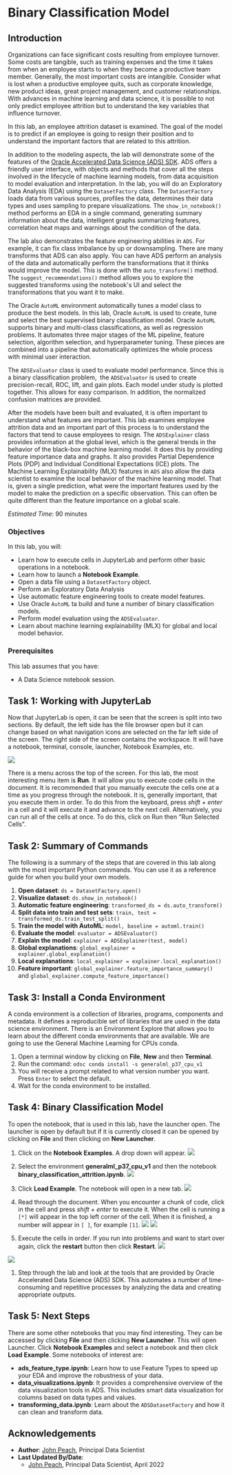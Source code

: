 # Binary Classification Model

## Introduction

Organizations can face significant costs resulting from employee turnover. Some costs are tangible, such as training expenses and the time it takes from when an employee starts to when they become a productive team member. Generally, the most important costs are intangible. Consider what is lost when a productive employee quits, such as corporate knowledge, new product ideas, great project management, and customer relationships. With advances in machine learning and data science, it is possible to not only predict employee attrition but to understand the key variables that influence turnover.

In this lab, an employee attrition dataset is examined. The goal of the model is to predict if an employee is going to resign their position and to understand the important factors that are related to this attrition.

In addition to the modeling aspects, the lab will demonstrate some of the features of the [Oracle Accelerated Data Science (ADS) SDK](https://docs.cloud.oracle.com/iaas/tools/ads-sdk/latest/index.html). ADS offers a friendly user interface, with objects and methods that cover all the steps involved in the lifecycle of machine learning models, from data acquisition to model evaluation and interpretation. In the lab, you will do an Exploratory Data Analysis (EDA) using the ``DatasetFactory`` class. The ``DatasetFactory`` loads data from various sources, profiles the data, determines their data types and uses sampling to prepare visualizations. The ``show_in_notebook()`` method performs an EDA in a single command, generating summary information about the data, intelligent graphs summarizing features, correlation heat maps and warnings about the condition of the data.

The lab also demonstrates the feature engineering abilities in ``ADS``. For example, it can fix class imbalance by up or downsampling. There are many transforms that ADS can also apply. You can have ADS perform an analysis of the data and automatically perform the transformations that it thinks would improve the model. This is done with the ``auto_transform()`` method. The ``suggest_recommendations()`` method allows you to explore the suggested transforms using the notebook's UI and select the transformations that you want it to make.

The Oracle ``AutoML`` environment automatically tunes a model class to produce the best models. In this lab, Oracle ``AutoML`` is used to create, tune and select the best supervised binary classification model. Oracle ``AutoML`` supports binary and multi-class classifications, as well as regression problems. It automates three major stages of the ML pipeline, feature selection, algorithm selection, and hyperparameter tuning. These pieces are combined into a pipeline that automatically optimizes the whole process with minimal user interaction.

The ``ADSEvaluator`` class is used to evaluate model performance. Since this is a binary classification problem,  the ``ADSEvaluator`` is used to create precision-recall, ROC, lift, and gain plots. Each model under study is plotted together. This allows for easy comparison. In addition, the normalized confusion matrices are provided.

After the models have been built and evaluated, it is often important to understand what features are important. This lab examines employee attrition data and an important part of this process is to understand the factors that tend to cause employees to resign. The ``ADSExplainer`` class provides information at the global level, which is the general trends in the behavior of the black-box machine learning model. It does this by providing feature importance data and graphs. It also provides Partial Dependence Plots (PDP) and Individual Conditional Expectations (ICE) plots. The Machine Learning Explainability (MLX) features in ``ADS`` also allow the data scientist to examine the local behavior of the machine learning model. That is, given a single prediction, what were the important features used by the model to make the prediction on a specific observation. This can often be quite different than the feature importance on a global scale.

*Estimated Time*: 90 minutes

### Objectives

In this lab, you will:
* Learn how to execute cells in JupyterLab and perform other basic operations in a notebook.
* Learn how to launch a **Notebook Example**.
* Open a data file using a ``DatasetFactory`` object.
* Perform an Exploratory Data Analysis
* Use automatic feature engineering tools to create model features.
* Use Oracle ``AutoML`` ta build and tune a number of binary classification models.
* Perform model evaluation using the ``ADSEvaluator``.
* Learn about machine learning explainability (MLX) for global and local model behavior.

### Prerequisites

This lab assumes that you have:
* A Data Science notebook session.

## Task 1: Working with JupyterLab

Now that JupyterLab is open, it can be seen that the screen is split into two sections. By default, the left side has the file browser open but it can change based on what navigation icons are selected on the far left side of the screen. The right side of the screen contains the workspace. It will have a notebook, terminal, console, launcher, Notebook Examples, etc.

![](./../speed-up-ds-with-the-ads-sdk/images/notebook-session.png)

There is a menu across the top of the screen. For this lab, the most interesting menu item is **Run**. It will allow you to execute code cells in the document. It is recommended that you manually execute the cells one at a time as you progress through the notebook. It is, generally important, that you execute them in order. To do this from the keyboard, press *shift + enter* in a cell and it will execute it and advance to the next cell. Alternatively, you can run all of the cells at once. To do this, click on Run then "Run Selected Cells".

## Task 2: Summary of Commands

The following is a summary of the steps that are covered in this lab along with the most important Python commands. You can use it as a reference guide for when you build your own models.

1. **Open dataset**: ``ds = DatasetFactory.open()``
1. **Visualize dataset**: ``ds.show_in_notebook()``
1. **Automatic feature engineering**: ``transformed_ds = ds.auto_transform()``
1. **Split data into train and test sets**: ``train, test = transformed_ds.train_test_split()``
1. **Train the model with AutoML**: ``model, baseline = automl.train()``
1. **Evaluate the model**: ``evaluator = ADSEvaluator()``
1. **Explain the model**: ``explainer = ADSExplainer(test, model)``
1. **Global explanations**: ``global_explainer = explainer.global_explanation()``
1. **Local explanations**: ``local_explainer = explainer.local_explanation()``
1. **Feature important**: ``global_explainer.feature_importance_summary()`` and ``global_explainer.compute_feature_importance()``

## Task 3: Install a Conda Environment

A conda environment is a collection of libraries, programs, components and metadata. It defines a reproducible set of libraries that are used in the data science environment. There is an Environment Explore that allows you to learn about the different conda environments that are available. We are going to use the General Machine Learning for CPUs conda.

1. Open a terminal window by clicking on **File**, **New** and then **Terminal**.
1. Run the command: `odsc conda install -s generalml_p37_cpu_v1`
1. You will receive a prompt related to what version number you want. Press `Enter` to select the default.
1. Wait for the conda environment to be installed.

## Task 4: Binary Classification Model

To open the notebook, that is used in this lab, have the launcher open. The launcher is open by default but if it is currently closed it can be opened by clicking on **File** and then clicking on **New Launcher**.

1. Click on the **Notebook Examples**. A drop down will appear.
![](./../speed-up-ds-with-the-ads-sdk/images/click-notebook-explorer.png)

1. Select the environment **generalml\_p37\_cpu\_v1** and then the notebook **binary\_classification\_attrition.ipynb**.
![](./../speed-up-ds-with-the-ads-sdk/images/notebook-example-generalml_p37_cpu_v1.png)

1. Click **Load Example**. The notebook will open in a new tab.
![](./../speed-up-ds-with-the-ads-sdk/images/binary-notebook.png)

1. Read through the document. When you encounter a chunk of code, click in the cell and press *shift + enter* to execute it. When the cell is running a ``[*]`` will appear in the top left corner of the cell. When it is finished, a number will appear in ``[ ]``, for example ``[1]``.
![](./../common/images/jlab-running-cell.png)
![](./../common/images/jlab-executed-cell.png)

1. Execute the cells in order. If you run into problems and want to start over again, click the **restart** button then click **Restart**.
![](./../common/images/restart-kernel-button.png)

![](./../common/images/restart-kernel-confirmation.png)

1. Step through the lab and look at the tools that are provided by Oracle Accelerated Data Science (ADS) SDK. This automates a number of time-consuming and repetitive processes by analyzing the data and creating appropriate outputs.

## Task 5: Next Steps

There are some other notebooks that you may find interesting. They can be accessed by clicking **File** and then clicking **New Launcher**. This will open Launcher. Click **Notebook Examples** and select a notebook and then click **Load Example**. Some notebooks of interest are:

* **ads\_feature\_type.ipynb**: Learn how to use Feature Types to speed up your EDA and improve the robustness of your data.
* **data\_visualizations.ipynb**: It provides a comprehensive overview of the data visualization tools in ADS. This includes smart data visualization for columns based on data types and values.
* **transforming\_data.ipynb**: Learn about the ``ADSDatasetFactory`` and how it can clean and transform data.

## Acknowledgements

* **Author**: [John Peach](https://www.linkedin.com/in/jpeach/), Principal Data Scientist
* **Last Updated By/Date**:
  * [John Peach](https://www.linkedin.com/in/jpeach/), Principal Data Scientist, April 2022
